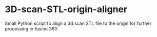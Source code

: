# 3D-scan-STL-origin-aligner
Small Python script to align a 3d scan STL file to the origin for further processing in fusion 360
